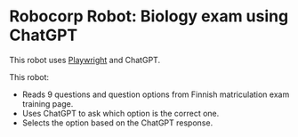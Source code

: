 # Robocorp Robot: Biology exam using ChatGPT

This robot uses [Playwright](https://playwright.dev/) and ChatGPT. 

This robot:

- Reads 9 questions and question options from Finnish matriculation exam training page.
- Uses ChatGPT to ask which option is the correct one.
- Selects the option based on the ChatGPT response.
